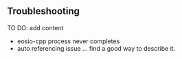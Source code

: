 ## Troubleshooting
TO DO: add content
  - eosio-cpp process never completes
  - auto referencing issue ... find a good way to describe it.

